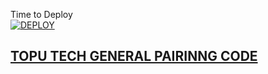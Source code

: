 Time to Deploy
    <br>
<a href='https://dashboard.heroku.com/new?template=https://github.com/Toputech/Topu-scanner'
target="_blank"><img alt='DEPLOY' src='https://img.shields.io/badge/-DEPLOY-black?style=for-the-badge&logo=heroku&logoColor=white'/>



## TOPU TECH GENERAL PAIRINNG CODE

   
